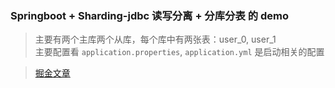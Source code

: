 ### Springboot + Sharding-jdbc 读写分离 + 分库分表 的 demo  

> 主要有两个主库两个从库，每个库中有两张表：user_0, user_1  
> 主要配置看 `application.properties`, `application.yml` 是启动相关的配置

> [掘金文章](https://juejin.im/post/6865567596725403662)
